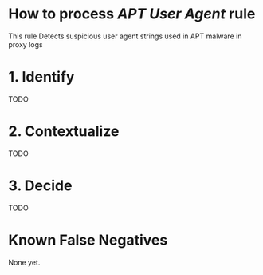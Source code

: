# How to process *APT User Agent* rule
This rule Detects suspicious user agent strings used in APT malware in proxy logs

# 1. Identify
TODO

# 2. Contextualize
TODO

# 3. Decide
TODO

# Known False Negatives
None yet.
